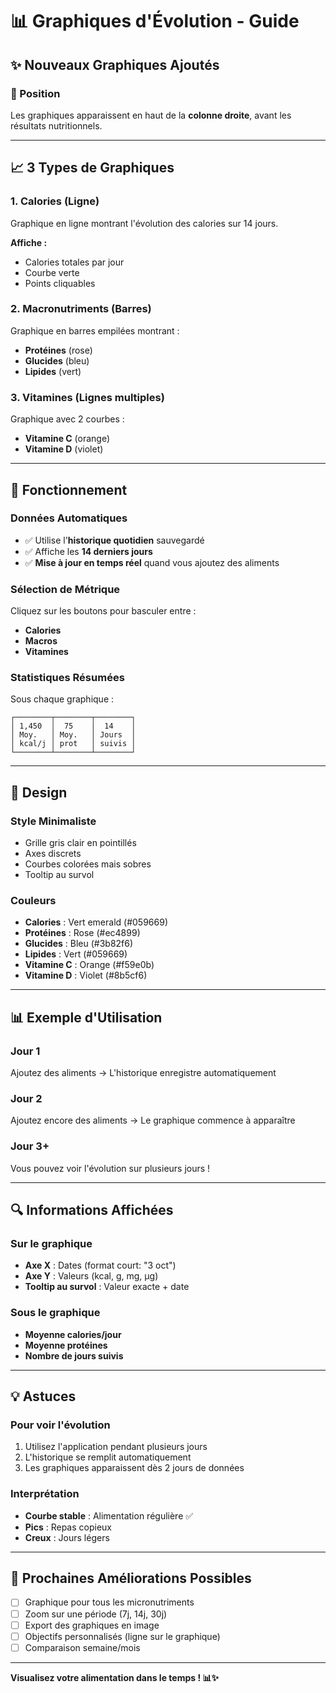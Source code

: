 # 📊 Graphiques d'Évolution - Guide

## ✨ Nouveaux Graphiques Ajoutés

### 📍 Position
Les graphiques apparaissent en haut de la **colonne droite**, avant les résultats nutritionnels.

---

## 📈 3 Types de Graphiques

### 1. **Calories** (Ligne)
Graphique en ligne montrant l'évolution des calories sur 14 jours.

**Affiche :**
- Calories totales par jour
- Courbe verte
- Points cliquables

### 2. **Macronutriments** (Barres)
Graphique en barres empilées montrant :
- **Protéines** (rose)
- **Glucides** (bleu)
- **Lipides** (vert)

### 3. **Vitamines** (Lignes multiples)
Graphique avec 2 courbes :
- **Vitamine C** (orange)
- **Vitamine D** (violet)

---

## 🎯 Fonctionnement

### Données Automatiques
- ✅ Utilise l'**historique quotidien** sauvegardé
- ✅ Affiche les **14 derniers jours**
- ✅ **Mise à jour en temps réel** quand vous ajoutez des aliments

### Sélection de Métrique
Cliquez sur les boutons pour basculer entre :
- **Calories**
- **Macros**
- **Vitamines**

### Statistiques Résumées
Sous chaque graphique :
```
┌────────┬────────┬────────┐
│ 1,450  │  75    │  14    │
│ Moy.   │ Moy.   │ Jours  │
│ kcal/j │ prot   │ suivis │
└────────┴────────┴────────┘
```

---

## 🎨 Design

### Style Minimaliste
- Grille gris clair en pointillés
- Axes discrets
- Courbes colorées mais sobres
- Tooltip au survol

### Couleurs
- **Calories** : Vert emerald (#059669)
- **Protéines** : Rose (#ec4899)
- **Glucides** : Bleu (#3b82f6)
- **Lipides** : Vert (#059669)
- **Vitamine C** : Orange (#f59e0b)
- **Vitamine D** : Violet (#8b5cf6)

---

## 📊 Exemple d'Utilisation

### Jour 1
Ajoutez des aliments → L'historique enregistre automatiquement

### Jour 2
Ajoutez encore des aliments → Le graphique commence à apparaître

### Jour 3+
Vous pouvez voir l'évolution sur plusieurs jours !

---

## 🔍 Informations Affichées

### Sur le graphique
- **Axe X** : Dates (format court: "3 oct")
- **Axe Y** : Valeurs (kcal, g, mg, µg)
- **Tooltip au survol** : Valeur exacte + date

### Sous le graphique
- **Moyenne calories/jour**
- **Moyenne protéines**
- **Nombre de jours suivis**

---

## 💡 Astuces

### Pour voir l'évolution
1. Utilisez l'application pendant plusieurs jours
2. L'historique se remplit automatiquement
3. Les graphiques apparaissent dès 2 jours de données

### Interprétation
- **Courbe stable** : Alimentation régulière ✅
- **Pics** : Repas copieux
- **Creux** : Jours légers

---

## 🚀 Prochaines Améliorations Possibles

- [ ] Graphique pour tous les micronutriments
- [ ] Zoom sur une période (7j, 14j, 30j)
- [ ] Export des graphiques en image
- [ ] Objectifs personnalisés (ligne sur le graphique)
- [ ] Comparaison semaine/mois

---

**Visualisez votre alimentation dans le temps ! 📊✨**

